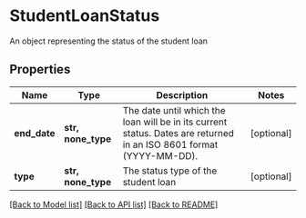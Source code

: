 # StudentLoanStatus

An object representing the status of the student loan
## Properties
Name | Type | Description | Notes
------------ | ------------- | ------------- | -------------
**end_date** | **str, none_type** | The date until which the loan will be in its current status. Dates are returned in an ISO 8601 format (YYYY-MM-DD).  | [optional] 
**type** | **str, none_type** | The status type of the student loan | [optional] 

[[Back to Model list]](../README.md#documentation-for-models) [[Back to API list]](../README.md#documentation-for-api-endpoints) [[Back to README]](../README.md)


